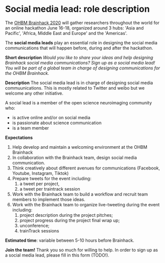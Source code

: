 # Social media lead: role description

The [OHBM Brainhack 2020](https://ohbm.github.io/hackathon2020/) will gather researchers throughout
the world for an online hackathon June 16-18, organized around 3 hubs: 'Asia and Pacific', 'Africa,
Middle East and Europe' and the 'Americas'.

The **social media leads** play an essential role in designing the social media communications that
will happen before, during and after the hackathon.

**Short description**
*Would you like to share your ideas and help designing Brainhack social media communications? Sign up
as a social media lead! You will be part of a global team in charge of designing communications for
the OHBM Brainhack.*


**Description**
The social media lead is in charge of designing social media commuunications. This is mostly related
to Twitter and weibo but we welcome any other initiative.

A social lead is a member of the open science neuroimaging community who:
-   is active online and/or on social media
-   is passionate about science communication
-   is a team member


**Expectations**
1. Help develop and maintain a welcoming environment at the OHBM Brainhack
2. In collaboration with the Brainhack team, design social media communication.
3. Think creatively about different avenues for communications (Facebook, Youtube, Instagram, Tiktok)
4. Prepare tweets for the event including:
   1. a tweet per project,
   2. a tweet per traintrack session
6. Work with the Brainhack team to build a workflow and recruit team members to implement those ideas.
7. Work with the Brainhack team to organize live-tweeting during the event including:
   1. project description during the project pitches;
   2. project progress during the project final wrap up;
   3. unconference;
   4. trainTrack sessions

**Estimated time**: variable between 5-10 hours before Brainhack.

**Join the team!** Thank you so much for willing to help. In order to sign up as a social media lead,
please fill in this form (TODO!).
